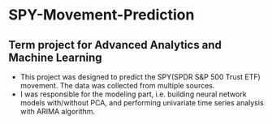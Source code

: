 # SPY-Movement-Prediction
## Term project for Advanced Analytics and Machine Learning
- This project was designed to predict the SPY(SPDR S&P 500 Trust ETF) movement. The data was collected from multiple sources.
- I was responsible for the modeling part, i.e. building neural network models with/without PCA, and performing univariate time series analysis with ARIMA algorithm.
